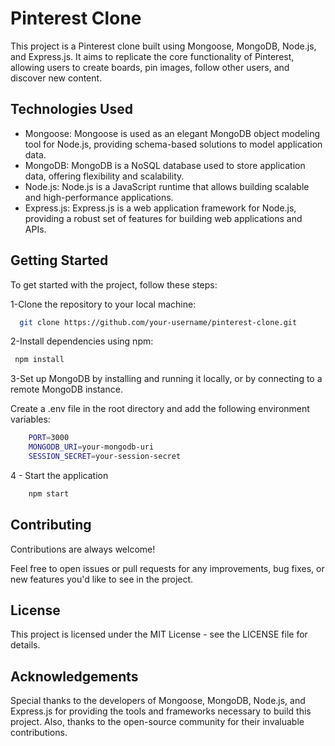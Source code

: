 
# Pinterest Clone

This project is a Pinterest clone built using Mongoose, MongoDB, Node.js, and Express.js. It aims to replicate the core functionality of Pinterest, allowing users to create boards, pin images, follow other users, and discover new content.



## Technologies Used

- Mongoose: Mongoose is used as an elegant MongoDB object modeling tool for Node.js, providing schema-based solutions to model application data.
- MongoDB: MongoDB is a NoSQL database used to store application data, offering flexibility and scalability.
- Node.js: Node.js is a JavaScript runtime that allows building scalable and high-performance applications.
- Express.js: Express.js is a web application framework for Node.js, providing a robust set of features for building web applications and APIs.

## Getting Started


To get started with the project, follow these steps:

1-Clone the repository to your local machine:

```bash
  git clone https://github.com/your-username/pinterest-clone.git

```
2-Install dependencies using npm:

```bash
 npm install

```
3-Set up MongoDB by installing and running it locally, or by connecting to a remote MongoDB instance.

Create a .env file in the root directory and add the following environment variables:

```bash
    PORT=3000
    MONGODB_URI=your-mongodb-uri
    SESSION_SECRET=your-session-secret

```
4 - Start the application 

```bash
    npm start
```


## Contributing

Contributions are always welcome!

Feel free to open issues or pull requests for any improvements, bug fixes, or new features you'd like to see in the project.


## License

This project is licensed under the MIT License - see the LICENSE file for details.

## Acknowledgements
Special thanks to the developers of Mongoose, MongoDB, Node.js, and Express.js for providing the tools and frameworks necessary to build this project. Also, thanks to the open-source community for their invaluable contributions.


